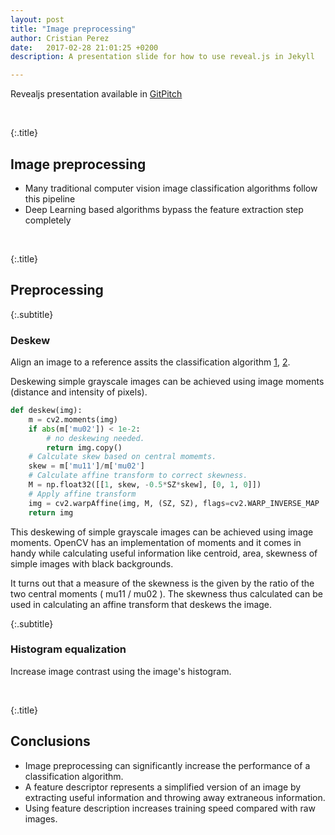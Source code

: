 ```yaml
---
layout: post
title: "Image preprocessing"
author: Cristian Perez
date:   2017-02-28 21:01:25 +0200
description: A presentation slide for how to use reveal.js in Jekyll

---
```


Revealjs presentation available in [GitPitch](https://gitpitch.com/cristianpb/PresentationTechnique/master?grs=github&t=black)

<br>

{:.title}
## Image preprocessing

- Many traditional computer vision image classification algorithms follow this pipeline
- Deep Learning based algorithms bypass the feature extraction step completely

<br>

{:.title}
## Preprocessing 

{:.subtitle}
### Deskew

Align an image to a reference assits the classification algorithm 
[1](http://docs.opencv.org/trunk/dd/d3b/tutorial_py_svm_opencv.html),
[2](https://www.learnopencv.com/handwritten-digits-classification-an-opencv-c-python-tutorial/).

<amp-img src="/images/image-preprocessing/deskew1.jpg" alt="Deskew" height="200" width="100" ></amp-img>

Deskewing simple grayscale images can be achieved using image moments (distance and intensity of pixels). 

```python
def deskew(img):
    m = cv2.moments(img)
    if abs(m['mu02']) < 1e-2:
        # no deskewing needed. 
        return img.copy()
    # Calculate skew based on central momemts. 
    skew = m['mu11']/m['mu02']
    # Calculate affine transform to correct skewness. 
    M = np.float32([[1, skew, -0.5*SZ*skew], [0, 1, 0]])
    # Apply affine transform
    img = cv2.warpAffine(img, M, (SZ, SZ), flags=cv2.WARP_INVERSE_MAP | cv2.INTER_LINEAR)
    return img
```

This deskewing of simple grayscale images can be achieved using image moments.
OpenCV has an implementation of moments and it comes in handy while calculating
useful information like centroid, area, skewness of simple images with black
backgrounds.

It turns out that a measure of the skewness is the given by the ratio of the
two central moments ( mu11 / mu02 ). The skewness thus calculated can be used
in calculating an affine transform that deskews the image.

{:.subtitle}
### Histogram equalization

Increase image contrast using the image's histogram.

<amp-img src="/images/image-preprocessing/histogram_equalization.png" alt="histogram equalization" height="100" width="300" ></amp-img>

<br>

{:.title}
## Conclusions

- Image preprocessing can significantly increase the performance of a
  classification algorithm.
- A feature descriptor represents a simplified version of an image by
  extracting useful information and throwing away extraneous information.
- Using feature description increases training speed compared with raw images.
